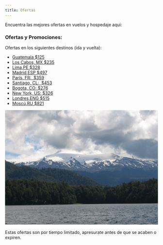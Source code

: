 ```yaml
---
title: Ofertas
---
```


Encuentra las mejores ofertas en vuelos y hospedaje aqui:

### Ofertas y Promociones:

Ofertas en los siguientes destinos (ida y vuelta):

* <a href="http://bit.ly/2Ht97oC" target="_blank">Guatemala $125</a>
* <a href="http://bit.ly/30k40jb" target="_blank">Los Cabos, MX $235</a>
* <a href="http://bit.ly/2Hq1HT6" target="_blank">Lima,PE $328</a>
* <a href="http://bit.ly/2LG44Xg" target="_blank">Madrid,ESP $497</a>
* <a href="http://bit.ly/2VgIx7h" target="_blank">París, FR:  $359</a>
* <a href="http://bit.ly/2Hi0ler" target="_blank">Santiago, CL:  $453</a>
* <a href="http://bit.ly/2PViRf6" target="_blank">Bogota, CO: $276</a>
* <a href="http://bit.ly/2HcX5Ri" target="_blank">New York, US: $326</a>
* <a href="http://bit.ly/2Hon87b" target="_blank">Londres,ENG $515</a>
* <a href="http://bit.ly/2Ea7zPs" target="_blank">Moscú,RU $821</a>

![los andes](./photo-1465070845512-2b2dbdc6df66.jpeg)

Estas ofertas son por tiempo limitado, apresurate antes de que se acaben o expiren.

